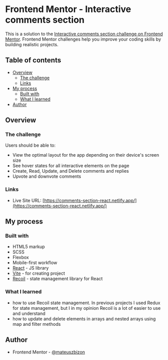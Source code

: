 # Frontend Mentor - Interactive comments section

This is a solution to the [Interactive comments section challenge on Frontend Mentor](https://www.frontendmentor.io/challenges/interactive-comments-section-iG1RugEG9). Frontend Mentor challenges help you improve your coding skills by building realistic projects.

## Table of contents

- [Overview](#overview)
  - [The challenge](#the-challenge)
  - [Links](#links)
- [My process](#my-process)
  - [Built with](#built-with)
  - [What I learned](#what-i-learned)
- [Author](#author)

## Overview

### The challenge

Users should be able to:

- View the optimal layout for the app depending on their device's screen size
- See hover states for all interactive elements on the page
- Create, Read, Update, and Delete comments and replies
- Upvote and downvote comments

### Links

- Live Site URL: [https://comments-section-react.netlify.app/](https://comments-section-react.netlify.app/)

## My process

### Built with

- HTML5 markup
- SCSS
- Flexbox
- Mobile-first workflow
- [React](https://reactjs.org/) - JS library
- [Vite](https://vitejs.dev/) - for creating project
- [Recoil](https://recoiljs.org/) - state management library for React

### What I learned

- how to use Recoil state management. In previous projects I used Redux for state management, but I in my opinion Recoil is a lot of easier to use and understand
- how to update and delete elements in arrays and nested arrays using map and filter methods

## Author

- Frontend Mentor - [@mateuszbizon](https://www.frontendmentor.io/profile/mateuszbizon)